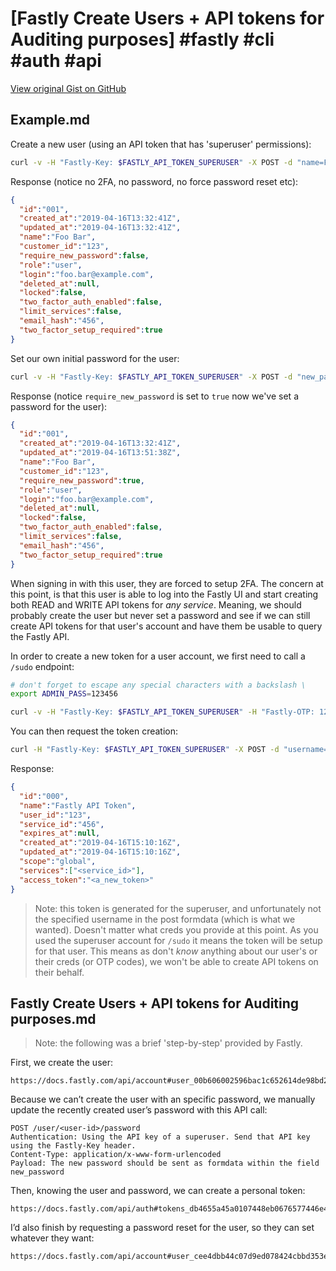 # [Fastly Create Users + API tokens for Auditing purposes] #fastly #cli #auth #api

[View original Gist on GitHub](https://gist.github.com/Integralist/769d16edbc7791ab4e6a61983162b964)

## Example.md

Create a new user (using an API token that has 'superuser' permissions):


```bash
curl -v -H "Fastly-Key: $FASTLY_API_TOKEN_SUPERUSER" -X POST -d "name=Foo Bar&login=foo.bar%40example.com" https://api.fastly.com/user
```

Response (notice no 2FA, no password, no force password reset etc):

```json
{
  "id":"001",
  "created_at":"2019-04-16T13:32:41Z",
  "updated_at":"2019-04-16T13:32:41Z",
  "name":"Foo Bar",
  "customer_id":"123",
  "require_new_password":false,
  "role":"user",
  "login":"foo.bar@example.com",
  "deleted_at":null,
  "locked":false,
  "two_factor_auth_enabled":false,
  "limit_services":false,
  "email_hash":"456",
  "two_factor_setup_required":true
}
```

Set our own initial password for the user:

```bash
curl -v -H "Fastly-Key: $FASTLY_API_TOKEN_SUPERUSER" -X POST -d "new_password=foobar" https://api.fastly.com/user/<id>/password
```

Response (notice `require_new_password` is set to `true` now we've set a password for the user):

```json
{
  "id":"001",
  "created_at":"2019-04-16T13:32:41Z",
  "updated_at":"2019-04-16T13:51:38Z",
  "name":"Foo Bar",
  "customer_id":"123",
  "require_new_password":true,
  "role":"user",
  "login":"foo.bar@example.com",
  "deleted_at":null,
  "locked":false,
  "two_factor_auth_enabled":false,
  "limit_services":false,
  "email_hash":"456",
  "two_factor_setup_required":true
}
```

When signing in with this user, they are forced to setup 2FA. The concern at this point, is that this user is able to log into the Fastly UI and start creating both READ and WRITE API tokens for _any service_. Meaning, we should probably create the user but never set a password and see if we can still create API tokens for that user's account and have them be usable to query the Fastly API.

In order to create a new token for a user account, we first need to call a `/sudo` endpoint:

```bash
# don't forget to escape any special characters with a backslash \
export ADMIN_PASS=123456

curl -v -H "Fastly-Key: $FASTLY_API_TOKEN_SUPERUSER" -H "Fastly-OTP: 123456" -X POST -d "username=admin@example.com&password=$ADMIN_PASS" https://api.fastly.com/sudo
```

You can then request the token creation:

```bash
curl -H "Fastly-Key: $FASTLY_API_TOKEN_SUPERUSER" -X POST -d "username=<user>&password=<pass>&services[]=<service>" https://api.fastly.com/tokens
```

Response:

```json
{
  "id":"000",
  "name":"Fastly API Token",
  "user_id":"123",
  "service_id":"456",
  "expires_at":null,
  "created_at":"2019-04-16T15:10:16Z",
  "updated_at":"2019-04-16T15:10:16Z",
  "scope":"global",
  "services":["<service_id>"],
  "access_token":"<a_new_token>"
}
```

> Note: this token is generated for the superuser, and unfortunately not the specified username in the post formdata (which is what we wanted). Doesn't matter what creds you provide at this point. As you used the superuser account for `/sudo` it means the token will be setup for that user. This means as don't _know_ anything about our user's or their creds (or OTP codes), we won't be able to create API tokens on their behalf.

## Fastly Create Users + API tokens for Auditing purposes.md

> Note: the following was a brief 'step-by-step' provided by Fastly.

First, we create the user: 

```
https://docs.fastly.com/api/account#user_00b606002596bac1c652614de98bd260
``` 

Because we can’t create the user with an specific password, we manually update the recently created user’s password with this API call:

```
POST /user/<user-id>/password
Authentication: Using the API key of a superuser. Send that API key using the Fastly-Key header.
Content-Type: application/x-www-form-urlencoded
Payload: The new password should be sent as formdata within the field new_password
```

Then, knowing the user and password, we can create a personal token: 

```
https://docs.fastly.com/api/auth#tokens_db4655a45a0107448eb0676577446e40
```

I’d also finish by requesting a password reset for the user, so they can set whatever they want: 

```
https://docs.fastly.com/api/account#user_cee4dbb44c07d9ed078424cbbd353e1a
```

